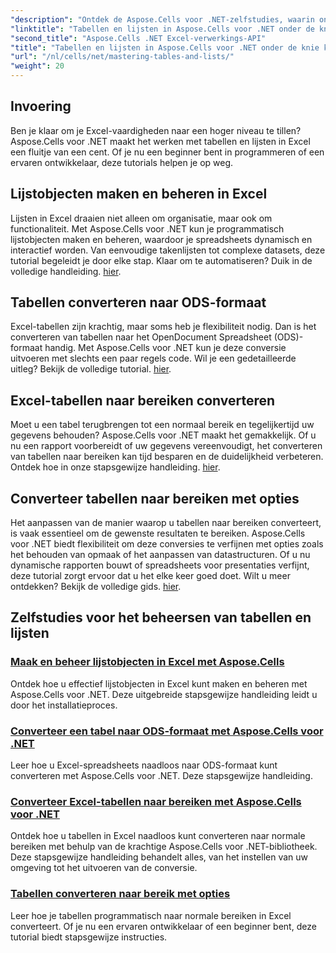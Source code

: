 ```yaml
---
"description": "Ontdek de Aspose.Cells voor .NET-zelfstudies, waarin onder meer wordt uitgelegd hoe u lijstobjecten kunt maken en beheren, tabellen naar bereiken kunt converteren en hoe u ze stap voor stap naar ODS-indeling kunt converteren."
"linktitle": "Tabellen en lijsten in Aspose.Cells voor .NET onder de knie krijgen"
"second_title": "Aspose.Cells .NET Excel-verwerkings-API"
"title": "Tabellen en lijsten in Aspose.Cells voor .NET onder de knie krijgen"
"url": "/nl/cells/net/mastering-tables-and-lists/"
"weight": 20
---
```


## Invoering

Ben je klaar om je Excel-vaardigheden naar een hoger niveau te tillen? Aspose.Cells voor .NET maakt het werken met tabellen en lijsten in Excel een fluitje van een cent. Of je nu een beginner bent in programmeren of een ervaren ontwikkelaar, deze tutorials helpen je op weg.

## Lijstobjecten maken en beheren in Excel  
Lijsten in Excel draaien niet alleen om organisatie, maar ook om functionaliteit. Met Aspose.Cells voor .NET kun je programmatisch lijstobjecten maken en beheren, waardoor je spreadsheets dynamisch en interactief worden. Van eenvoudige takenlijsten tot complexe datasets, deze tutorial begeleidt je door elke stap. Klaar om te automatiseren? Duik in de volledige handleiding. [hier](./create-and-manage-list-object/).  

## Tabellen converteren naar ODS-formaat  
Excel-tabellen zijn krachtig, maar soms heb je flexibiliteit nodig. Dan is het converteren van tabellen naar het OpenDocument Spreadsheet (ODS)-formaat handig. Met Aspose.Cells voor .NET kun je deze conversie uitvoeren met slechts een paar regels code. Wil je een gedetailleerde uitleg? Bekijk de volledige tutorial. [hier](./convert-table-to-ods-format/).  

## Excel-tabellen naar bereiken converteren  
Moet u een tabel terugbrengen tot een normaal bereik en tegelijkertijd uw gegevens behouden? Aspose.Cells voor .NET maakt het gemakkelijk. Of u nu een rapport voorbereidt of uw gegevens vereenvoudigt, het converteren van tabellen naar bereiken kan tijd besparen en de duidelijkheid verbeteren. Ontdek hoe in onze stapsgewijze handleiding. [hier](./convert-excel-tables-to-range/).  

## Converteer tabellen naar bereiken met opties  

Het aanpassen van de manier waarop u tabellen naar bereiken converteert, is vaak essentieel om de gewenste resultaten te bereiken. Aspose.Cells voor .NET biedt flexibiliteit om deze conversies te verfijnen met opties zoals het behouden van opmaak of het aanpassen van datastructuren. Of u nu dynamische rapporten bouwt of spreadsheets voor presentaties verfijnt, deze tutorial zorgt ervoor dat u het elke keer goed doet. Wilt u meer ontdekken? Bekijk de volledige gids. [hier](./convert-tables-to-range-with-options/).  

## Zelfstudies voor het beheersen van tabellen en lijsten
### [Maak en beheer lijstobjecten in Excel met Aspose.Cells](./create-and-manage-list-object/)
Ontdek hoe u effectief lijstobjecten in Excel kunt maken en beheren met Aspose.Cells voor .NET. Deze uitgebreide stapsgewijze handleiding leidt u door het installatieproces.
### [Converteer een tabel naar ODS-formaat met Aspose.Cells voor .NET](./convert-table-to-ods-format/)
Leer hoe u Excel-spreadsheets naadloos naar ODS-formaat kunt converteren met Aspose.Cells voor .NET. Deze stapsgewijze handleiding.
### [Converteer Excel-tabellen naar bereiken met Aspose.Cells voor .NET](./convert-excel-tables-to-range/)
Ontdek hoe u tabellen in Excel naadloos kunt converteren naar normale bereiken met behulp van de krachtige Aspose.Cells voor .NET-bibliotheek. Deze stapsgewijze handleiding behandelt alles, van het instellen van uw omgeving tot het uitvoeren van de conversie.
### [Tabellen converteren naar bereik met opties](./convert-tables-to-range-with-options/)
Leer hoe je tabellen programmatisch naar normale bereiken in Excel converteert. Of je nu een ervaren ontwikkelaar of een beginner bent, deze tutorial biedt stapsgewijze instructies.